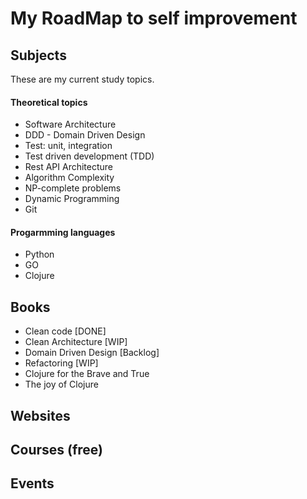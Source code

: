 # My RoadMap to self improvement

## Subjects

These are my current study topics.

#### Theoretical topics

* Software Architecture
* DDD - Domain Driven Design
* Test: unit, integration
* Test driven development (TDD)
* Rest API Architecture
* Algorithm Complexity
* NP-complete problems
* Dynamic Programming
* Git

#### Progarmming languages

* Python
* GO
* Clojure

## Books

* Clean code [DONE]
* Clean Architecture [WIP]
* Domain Driven Design [Backlog]
* Refactoring [WIP]
* Clojure for the Brave and True
* The joy of Clojure

## Websites

## Courses  (free)

## Events

